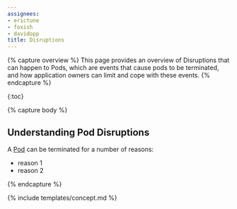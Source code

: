 ```yaml
---
assignees:
- erictune
- foxish
- davidopp
title: Disruptions
---
```


{% capture overview %}
This page provides an overview of Disruptions that can happen to Pods,
which are events that cause pods to be terminated, and how application
owners can limit and cope with these events.
{% endcapture %}

{:toc}

{% capture body %}
## Understanding Pod Disruptions

A [Pod](/docs/concepts/abstractions/pod/) can be terminated for a number of reasons:

- reason 1
- reason 2

{% endcapture %}


{% include templates/concept.md %}

